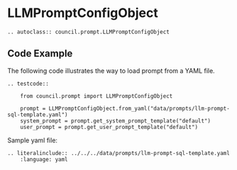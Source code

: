 # LLMPromptConfigObject

```{eval-rst}
.. autoclass:: council.prompt.LLMPromptConfigObject
```

## Code Example

The following code illustrates the way to load prompt from a YAML file.
```{eval-rst}
.. testcode::

    from council.prompt import LLMPromptConfigObject

    prompt = LLMPromptConfigObject.from_yaml("data/prompts/llm-prompt-sql-template.yaml")
    system_prompt = prompt.get_system_prompt_template("default")
    user_prompt = prompt.get_user_prompt_template("default")
```

Sample yaml file:

```{eval-rst}
.. literalinclude:: ../../../data/prompts/llm-prompt-sql-template.yaml
    :language: yaml
```
